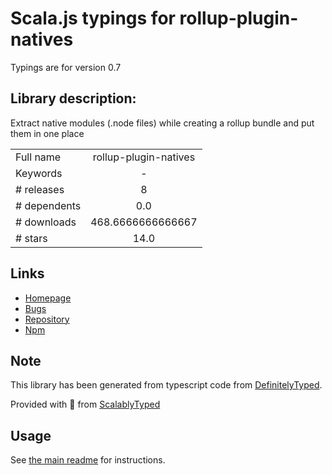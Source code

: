 
# Scala.js typings for rollup-plugin-natives

Typings are for version 0.7

## Library description:
Extract native modules (.node files) while creating a rollup bundle and put them in one place

|                    |                 |
| ------------------ | :-------------: |
| Full name          | rollup-plugin-natives |
| Keywords           | - |
| # releases         | 8 |
| # dependents       | 0.0 |
| # downloads        | 468.6666666666667 |
| # stars            | 14.0 |

## Links
- [Homepage](https://github.com/danielgindi/rollup-plugin-natives)
- [Bugs](https://github.com/danielgindi/rollup-plugin-natives/issues)
- [Repository](https://github.com/danielgindi/rollup-plugin-natives)
- [Npm](https://www.npmjs.com/package/rollup-plugin-natives)
    


## Note
This library has been generated from typescript code from [DefinitelyTyped](https://definitelytyped.org).

Provided with :purple_heart: from [ScalablyTyped](https://github.com/oyvindberg/ScalablyTyped)

## Usage
See [the main readme](../../readme.md) for instructions.


